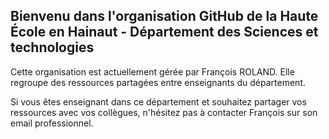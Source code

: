 ## Bienvenu dans l'organisation GitHub de la Haute École en Hainaut - Département des Sciences et technologies

Cette organisation est actuellement gérée par François ROLAND.
Elle regroupe des ressources partagées entre enseignants du département.

Si vous êtes enseignant dans ce département et souhaitez partager vos ressources avec vos collègues, n'hésitez pas à contacter François sur son email professionnel.

<!--

**Here are some ideas to get you started:**

🙋‍♀️ A short introduction - what is your organization all about?
🌈 Contribution guidelines - how can the community get involved?
👩‍💻 Useful resources - where can the community find your docs? Is there anything else the community should know?
🍿 Fun facts - what does your team eat for breakfast?
🧙 Remember, you can do mighty things with the power of [Markdown](https://docs.github.com/github/writing-on-github/getting-started-with-writing-and-formatting-on-github/basic-writing-and-formatting-syntax)
-->
